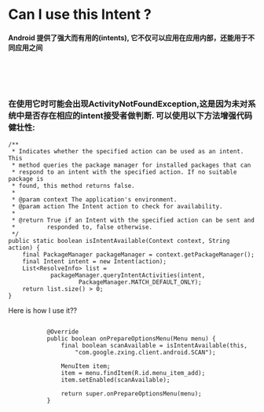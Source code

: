 # Can I use this Intent ?

#### Android 提供了强大而有用的(intents), 它不仅可以应用在应用内部，还能用于不同应用之间</br>

</br></br></br>




### 在使用它时可能会出现**ActivityNotFoundException**,这是因为未对系统中是否存在相应的intent接受者做判断. 可以使用以下方法增强代码健壮性:</br>
    /**
     * Indicates whether the specified action can be used as an intent. This
     * method queries the package manager for installed packages that can
     * respond to an intent with the specified action. If no suitable package is
     * found, this method returns false.
     *
     * @param context The application's environment.
     * @param action The Intent action to check for availability.
     *
     * @return True if an Intent with the specified action can be sent and
     *         responded to, false otherwise.
     */
    public static boolean isIntentAvailable(Context context, String action) {
        final PackageManager packageManager = context.getPackageManager();
        final Intent intent = new Intent(action);
        List<ResolveInfo> list =
                packageManager.queryIntentActivities(intent,
                        PackageManager.MATCH_DEFAULT_ONLY);
        return list.size() > 0;
    }

Here is how I use it??</br>
<pre><code>
           @Override
           public boolean onPrepareOptionsMenu(Menu menu) {
               final boolean scanAvailable = isIntentAvailable(this,
                   "com.google.zxing.client.android.SCAN");

               MenuItem item;
               item = menu.findItem(R.id.menu_item_add);
               item.setEnabled(scanAvailable);

               return super.onPrepareOptionsMenu(menu);
           }
</code></pre>

